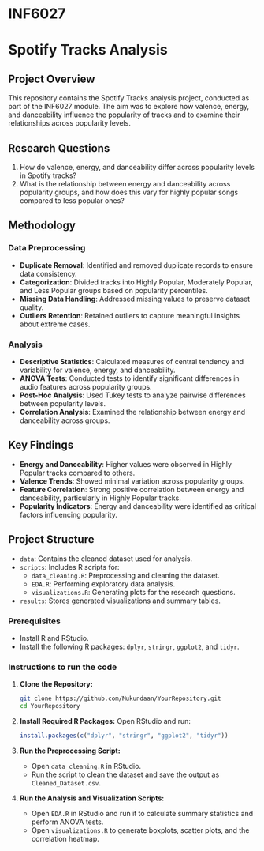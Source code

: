 # INF6027
# Spotify Tracks Analysis

## Project Overview
This repository contains the Spotify Tracks analysis project, conducted as part of the INF6027 module. The aim was to explore how valence, energy, and danceability influence the popularity of tracks and to examine their relationships across popularity levels.

## Research Questions
1. How do valence, energy, and danceability differ across popularity levels in Spotify tracks?
2. What is the relationship between energy and danceability across popularity groups, and how does this vary for highly popular songs compared to less popular ones?

## Methodology

### Data Preprocessing
- **Duplicate Removal**: Identified and removed duplicate records to ensure data consistency.
- **Categorization**: Divided tracks into Highly Popular, Moderately Popular, and Less Popular groups based on popularity percentiles.
- **Missing Data Handling**: Addressed missing values to preserve dataset quality.
- **Outliers Retention**: Retained outliers to capture meaningful insights about extreme cases.

### Analysis
- **Descriptive Statistics**: Calculated measures of central tendency and variability for valence, energy, and danceability.
- **ANOVA Tests**: Conducted tests to identify significant differences in audio features across popularity groups.
- **Post-Hoc Analysis**: Used Tukey tests to analyze pairwise differences between popularity levels.
- **Correlation Analysis**: Examined the relationship between energy and danceability across groups.

## Key Findings
- **Energy and Danceability**: Higher values were observed in Highly Popular tracks compared to others.
- **Valence Trends**: Showed minimal variation across popularity groups.
- **Feature Correlation**: Strong positive correlation between energy and danceability, particularly in Highly Popular tracks.
- **Popularity Indicators**: Energy and danceability were identified as critical factors influencing popularity.

## Project Structure
- `data`: Contains the cleaned dataset used for analysis.
- `scripts`: Includes R scripts for:
  - `data_cleaning.R`: Preprocessing and cleaning the dataset.
  - `EDA.R`: Performing exploratory data analysis.
  - `visualizations.R`: Generating plots for the research questions.
- `results`: Stores generated visualizations and summary tables.

### Prerequisites
- Install R and RStudio.
- Install the following R packages: `dplyr`, `stringr`, `ggplot2`, and `tidyr`.

### Instructions to run the code

1. **Clone the Repository:**
    ```bash
    git clone https://github.com/Mukundaan/YourRepository.git
    cd YourRepository
    ```

2. **Install Required R Packages:** Open RStudio and run:
    ```R
    install.packages(c("dplyr", "stringr", "ggplot2", "tidyr"))
    ```

3. **Run the Preprocessing Script:**
    - Open `data_cleaning.R` in RStudio.
    - Run the script to clean the dataset and save the output as `Cleaned_Dataset.csv`.

4. **Run the Analysis and Visualization Scripts:**
    - Open `EDA.R` in RStudio and run it to calculate summary statistics and perform ANOVA tests.
    - Open `visualizations.R` to generate boxplots, scatter plots, and the correlation heatmap.

